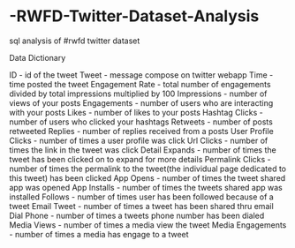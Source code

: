 # -RWFD-Twitter-Dataset-Analysis
sql analysis of #rwfd twitter dataset 

Data Dictionary

ID - id of the tweet
Tweet - message compose on twitter webapp
Time - time posted the tweet
Engagement Rate - total number of engagements divided by total impressions multiplied by 100
Impressions - number of views of your posts
Engagements - number of users who are interacting with  your posts
Likes - number of likes to your posts
Hashtag Clicks - number of users who clicked your hashtags
Retweets - number of posts retweeted
Replies - number of replies received from a posts
User Profile Clicks - number of times a user profile was click
Url Clicks - number of times the link in the tweet was click
Detail Expands - number of times the tweet has been clicked on to expand for more details
Permalink Clicks - number of times the permalink to the tweet(the individual page dedicated to this tweet) has been clicked
App Opens - number of times the tweet shared app was opened
App Installs - number of times the tweets shared app was installed
Follows - number of times user has been followed because of a tweet
Email Tweet - number of times a tweet has been shared thru email
Dial Phone - number of times a tweets phone number has been dialed
Media Views - number of times a media view the tweet
Media Engagements - number of times a media has engage to a tweet

